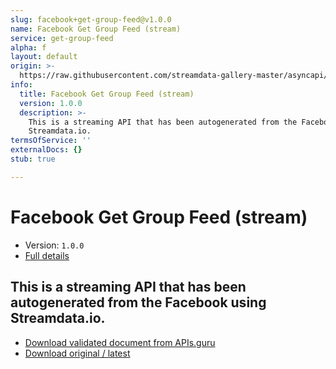 ```yaml
---
slug: facebook+get-group-feed@v1.0.0
name: Facebook Get Group Feed (stream)
service: get-group-feed
alpha: f
layout: default
origin: >-
  https://raw.githubusercontent.com/streamdata-gallery-master/asyncapi/master/_listings/facebook/facebook-get-group-feed-stream-async.md
info:
  title: Facebook Get Group Feed (stream)
  version: 1.0.0
  description: >-
    This is a streaming API that has been autogenerated from the Facebook using
    Streamdata.io.
termsOfService: ''
externalDocs: {}
stub: true

---
```

# Facebook Get Group Feed (stream)

* Version: `1.0.0`
* [Full details](../html/facebook+get-group-feed@v1.0.0.html)



## This is a streaming API that has been autogenerated from the Facebook using Streamdata.io.



* [Download validated document from APIs.guru](https://raw.githubusercontent.com/APIs-guru/asyncapi-directory/master/docs/APIs/facebook%2Bget-group-feed%40v1.0.0.yaml)
* [Download original / latest](https://raw.githubusercontent.com/streamdata-gallery-master/asyncapi/master/_listings/facebook/facebook-get-group-feed-stream-async.md)

<script type="application/ld+json">
{
  "@context": "http://schema.org/",
  "@type": "WebAPI",
  "description": "This is a streaming API that has been autogenerated from the Facebook using Streamdata.io.",
  "documentation": "",

  "name": "Facebook Get Group Feed (stream)"
}
</script>
